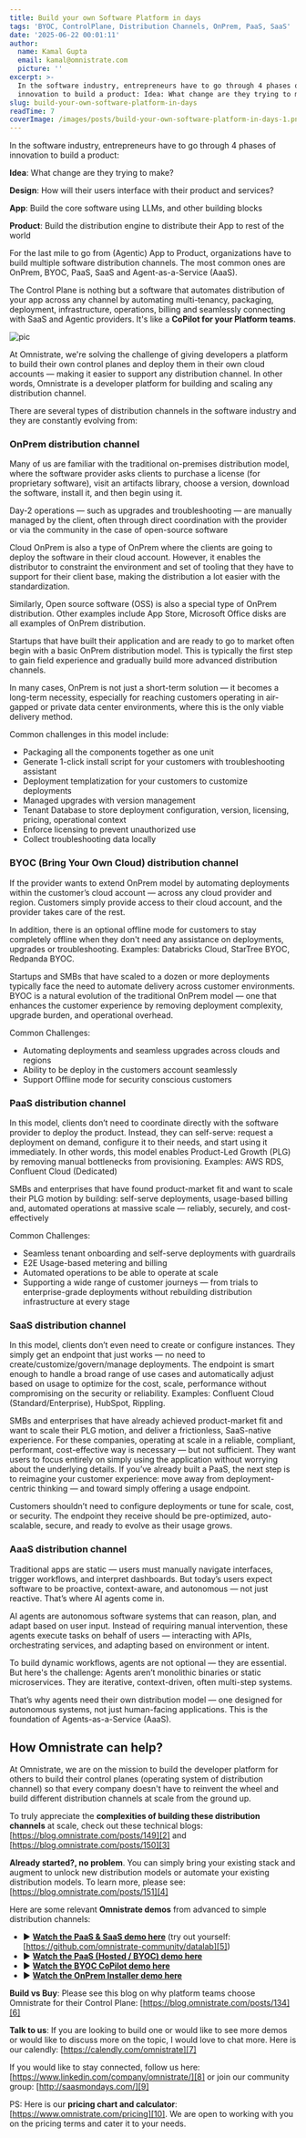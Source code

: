 ```yaml
---
title: Build your own Software Platform in days
tags: 'BYOC, ControlPlane, Distribution Channels, OnPrem, PaaS, SaaS'
date: '2025-06-22 00:01:11'
author:
  name: Kamal Gupta
  email: kamal@omnistrate.com
  picture: ''
excerpt: >-
  In the software industry, entrepreneurs have to go through 4 phases of
  innovation to build a product: Idea: What change are they trying to make?
slug: build-your-own-software-platform-in-days
readTime: 7
coverImage: /images/posts/build-your-own-software-platform-in-days-1.png
---
```


In the software industry, entrepreneurs have to go through 4 phases of innovation to build a product:

**Idea**: What change are they trying to make?

**Design**: How will their users interface with their product and services?

**App**: Build the core software using LLMs, and other building blocks

**Product**: Build the distribution engine to distribute their App to rest of the world

For the last mile to go from (Agentic) App to Product, organizations have to build multiple software distribution channels. The most common ones are OnPrem, BYOC, PaaS, SaaS and Agent-as-a-Service (AaaS).

The Control Plane is nothing but a software that automates distribution of your app across any channel by automating multi-tenancy, packaging, deployment, infrastructure, operations, billing and seamlessly connecting with SaaS and Agentic providers. It's like a **CoPilot for your Platform teams**.

![pic][1]

At Omnistrate, we're solving the challenge of giving developers a platform to build their own control planes and deploy them in their own cloud accounts — making it easier to support any distribution channel. In other words, Omnistrate is a developer platform for building and scaling any distribution channel.

There are several types of distribution channels in the software industry and they are constantly evolving from:


### OnPrem distribution channel


Many of us are familiar with the traditional on-premises distribution model, where the software provider asks clients to purchase a license (for proprietary software), visit an artifacts library, choose a version, download the software, install it, and then begin using it.

Day-2 operations — such as upgrades and troubleshooting — are manually managed by the client, often through direct coordination with the provider or via the community in the case of open-source software

Cloud OnPrem is also a type of OnPrem where the clients are going to deploy the software in their cloud account. However, it enables the distributor to constraint the environment and set of tooling that they have to support for their client base, making the distribution a lot easier with the standardization.

Similarly, Open source software (OSS) is also a special type of OnPrem distribution. Other examples include App Store, Microsoft Office disks are all examples of OnPrem distribution. 

Startups that have built their application and are ready to go to market often begin with a basic OnPrem distribution model. This is typically the first step to gain field experience and gradually build more advanced distribution channels.

In many cases, OnPrem is not just a short-term solution — it becomes a long-term necessity, especially for reaching customers operating in air-gapped or private data center environments, where this is the only viable delivery method.

Common challenges in this model include: 

- Packaging all the components together as one unit
- Generate 1-click install script for your customers with troubleshooting assistant
- Deployment templatization for your customers to customize deployments
- Managed upgrades with version management
- Tenant Database to store deployment configuration, version, licensing, pricing, operational context
-  Enforce licensing to prevent unauthorized use
- Collect troubleshooting data locally


### BYOC (Bring Your Own Cloud) distribution channel


If the provider wants to extend OnPrem model by automating deployments within the customer’s cloud account — across any cloud provider and region. Customers simply provide access to their cloud account, and the provider takes care of the rest. 

In addition, there is an optional offline mode for customers to stay completely offline when they don't need any assistance on deployments, upgrades or troubleshooting. Examples: Databricks Cloud, StarTree BYOC, Redpanda BYOC.

Startups and SMBs that have scaled to a dozen or more deployments typically face the need to automate delivery across customer environments. BYOC is a natural evolution of the traditional OnPrem model — one that enhances the customer experience by removing deployment complexity, upgrade burden, and operational overhead.

Common Challenges:

 - Automating deployments and seamless upgrades across clouds and regions
 - Ability to be deploy in the customers account seamlessly
 - Support Offline mode for security conscious customers


### PaaS distribution channel


In this model, clients don’t need to coordinate directly with the software provider to deploy the product. Instead, they can self-serve: request a deployment on demand, configure it to their needs, and start using it immediately. In other words, this model enables Product-Led Growth (PLG) by removing manual bottlenecks from provisioning. Examples: AWS RDS, Confluent Cloud (Dedicated)

SMBs and enterprises that have found product-market fit and want to scale their PLG motion by building: self-serve deployments, usage-based billing and, automated operations at massive scale — reliably, securely, and cost-effectively

Common Challenges:

- Seamless tenant onboarding and self-serve deployments with guardrails
- E2E Usage-based metering and billing
- Automated operations to be able to operate at scale
- Supporting a wide range of customer journeys — from trials to enterprise-grade deployments without rebuilding distribution infrastructure at every stage


### SaaS  distribution channel


In this model, clients don’t even need to create or configure instances. They simply get an endpoint that just works — no need to create/customize/govern/manage deployments. The endpoint is smart enough to handle a broad range of use cases and automatically adjust based on usage to optimize for the cost, scale, performance without compromising on the security or reliability. Examples: Confluent Cloud (Standard/Enterprise), HubSpot, Rippling.

SMBs and enterprises that have already achieved product-market fit and want to scale their PLG motion, and deliver a frictionless, SaaS-native experience. For these companies, operating at scale in a reliable, compliant, performant, cost-effective way is necessary — but not sufficient. They want users to focus entirely on simply using the application without worrying about the underlying details. If you’ve already built a PaaS, the next step is to reimagine your customer experience: move away from deployment-centric thinking — and toward simply offering a usage endpoint.

Customers shouldn’t need to configure deployments or tune for scale, cost, or security. The endpoint they receive should be pre-optimized, auto-scalable, secure, and ready to evolve as their usage grows.


### AaaS distribution channel


Traditional apps are static — users must manually navigate interfaces, trigger workflows, and interpret dashboards. But today’s users expect software to be proactive, context-aware, and autonomous — not just reactive. That’s where AI agents come in.

AI agents are autonomous software systems that can reason, plan, and adapt based on user input. Instead of requiring manual intervention, these agents execute tasks on behalf of users — interacting with APIs, orchestrating services, and adapting based on environment or intent. 

To build dynamic workflows, agents are not optional — they are essential. But here's the challenge: Agents aren’t monolithic binaries or static microservices. They are iterative, context-driven, often multi-step systems.

That’s why agents need their own distribution model — one designed for autonomous systems, not just human-facing applications. This is the foundation of Agents-as-a-Service (AaaS).


## How Omnistrate can help?


At Omnistrate, we are on the mission to build the developer platform for others to build their control planes (operating system of distribution channel) so that every company doesn't have to reinvent the wheel and build different distribution channels at scale from the ground up.

To truly appreciate the **complexities of building these distribution channels** at scale, check out these technical blogs: [https://blog.omnistrate.com/posts/149][2] and [https://blog.omnistrate.com/posts/150][3]

**Already started?, no problem**. You can simply bring your existing stack and augment to unlock new distribution models or automate your existing distribution models. To learn more, please see: [https://blog.omnistrate.com/posts/151][4]

Here are some relevant **Omnistrate demos** from advanced to simple distribution channels:

- ▶️ **[Watch the PaaS & SaaS demo here](https://www.youtube.com/watch?v=chAMhgRmsfk)**  (try out yourself: [https://github.com/omnistrate-community/datalab][5])
- ▶️ **[Watch the PaaS (Hosted / BYOC) demo here](https://www.youtube.com/watch?v=M73zomWkD0E)**
- ▶️ **[Watch the BYOC CoPilot demo here](https://youtu.be/5tqGTsuCldU)**  
- ▶️ **[Watch the OnPrem Installer demo here](https://youtu.be/DN-swU-wOQo)**  

**Build vs Buy**: Please see this blog on why platform teams choose Omnistrate for their Control Plane: [https://blog.omnistrate.com/posts/134][6]

**Talk to us**: If you are looking to build one or would like to see more demos or would like to discuss more on the topic, I would love to chat more. Here is our calendly: [https://calendly.com/omnistrate][7]

If you would like to stay connected, follow us here: [https://www.linkedin.com/company/omnistrate/][8] or join our community group: [http://saasmondays.com/][9] 

PS: Here is our **pricing chart and calculator**: [https://www.omnistrate.com/pricing][10]. We are open to working with you on the pricing terms and cater it to your needs.


  [1]: /images/posts/build-your-own-software-platform-in-days-1.png
  [2]: https://blog.omnistrate.com/posts/149
  [3]: https://blog.omnistrate.com/posts/150
  [4]: https://blog.omnistrate.com/posts/151
  [5]: https://github.com/omnistrate-community/datalab
  [6]: https://blog.omnistrate.com/posts/134
  [7]: https://calendly.com/omnistrate
  [8]: https://www.linkedin.com/company/omnistrate/
  [9]: http://saasmondays.com/
  [10]: https://www.omnistrate.com/pricing
